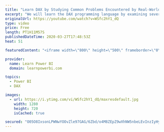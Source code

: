 ```yaml
---
title: "Learn DAX by Studying Common Problems Encountered by Real-World Users 🔴Talk Power BI LIVE"
excerpt: "We will learn the DAX programming language by examining several issues frequently reported by DAX users through PowerBI Desktop frowns.  Why is this interesting?  DAX training has consistently been one of the top asks from Power BI users. In this TalkPowerBI session, Jeffrey Wang is going to show you"
originalUrl: https://youtube.com/watch?v=WSfc2hY1_dQ
type: video
price: Free
length: PT1H11M57S
publishedDateTime: 2020-03-27T17:48:53Z
heat: 51

featuredContent: "<iframe width=\"800\" height=\"500\" frameborder=\"0\" src=\"https://www.youtube.com/embed/WSfc2hY1_dQ\" allow=\"accelerometer; autoplay; encrypted-media; gyroscope; picture-in-picture\" allowfullscreen></iframe>"

provider:
  name: Learn Power BI
  domain: learnpowerbi.com

topics:
  - Power BI
  - DAX

images:
  - url: https://i.ytimg.com/vi/WSfc2hY1_dQ/maxresdefault.jpg
    width: 1280
    height: 720
    isCached: true

secured: "O05O8IxsonLPWNwYOOvZle97GAG/6Zbd/o4M8ZEpZ9wXhNW5nbeLEvInzIyHyF04jiwNUOauim82NHB2RLaYsxoGUO7pYZuWyiJgJJb0FqXyCK2iHu7h5NvMlejlvCjWrBffHqWqj5+S+GeNvhGWWowvBzCyB5I2TdVBU0oKWF9Ovr7W3bSHAAuvEVMtH+gTxynP2dh0PmLJSKYO4+8+sAWCr46MflYYIw3dwa0BzxX94Ff67yHVzLTMrd2GGWCaTsvyXuZg4safbgXVVoV4g78sDdTWx4xwdxJ85wDzX5eCPfdmMC2a8Ygz0b1lZ8ZreSwP5lgn0bfVTvVVjQ6oLZsaVA4HWKpMcvNC0PESJGfMzy5k2KcMLdDZUr1Gphkp/WLO79Lmbkw6QhgwrIkeQ0VZmFyYSlDmthGYD0NhO+4=;UNonQbb2spvDhuhg2l1GyQ=="
---
```


